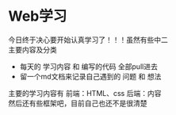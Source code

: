 # Web学习
今日终于决心要开始认真学习了！！！虽然有些中二  
主要内容及分类
- 每天的 学习内容 和 编写的代码 全部pull进去
- 留一个md文档来记录自己遇到的 问题 和 想法

主要的学习内容有 前端：HTML、css  后端：内容  
然后还有些框架吧，目前自己也还不是很清楚  